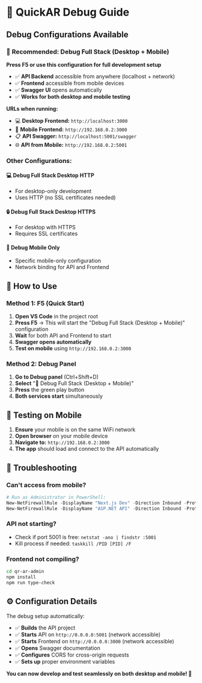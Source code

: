# 🚀 QuickAR Debug Guide

## Debug Configurations Available

### 🎯 **Recommended: Debug Full Stack (Desktop + Mobile)**
**Press F5 or use this configuration for full development setup**

- ✅ **API Backend** accessible from anywhere (localhost + network)
- ✅ **Frontend** accessible from mobile devices  
- ✅ **Swagger UI** opens automatically
- ✅ **Works for both desktop and mobile testing**

**URLs when running:**
- 💻 **Desktop Frontend:** `http://localhost:3000`
- 📱 **Mobile Frontend:** `http://192.168.0.2:3000`
- 📋 **API Swagger:** `http://localhost:5001/swagger`
- 🌐 **API from Mobile:** `http://192.168.0.2:5001`

### Other Configurations:

#### 💻 Debug Full Stack Desktop HTTP
- For desktop-only development
- Uses HTTP (no SSL certificates needed)

#### 🔒 Debug Full Stack Desktop HTTPS  
- For desktop with HTTPS
- Requires SSL certificates

#### 📱 Debug Mobile Only
- Specific mobile-only configuration
- Network binding for API and Frontend

## 🔧 How to Use

### Method 1: F5 (Quick Start)
1. **Open VS Code** in the project root
2. **Press F5** → This will start the "Debug Full Stack (Desktop + Mobile)" configuration
3. **Wait** for both API and Frontend to start
4. **Swagger opens automatically**
5. **Test on mobile** using `http://192.168.0.2:3000`

### Method 2: Debug Panel
1. **Go to Debug panel** (Ctrl+Shift+D)
2. **Select** "🚀 Debug Full Stack (Desktop + Mobile)"
3. **Press** the green play button
4. **Both services start** simultaneously

## 📱 Testing on Mobile

1. **Ensure** your mobile is on the same WiFi network
2. **Open browser** on your mobile device  
3. **Navigate to:** `http://192.168.0.2:3000`
4. **The app** should load and connect to the API automatically

## 🐛 Troubleshooting

### Can't access from mobile?
```powershell
# Run as Administrator in PowerShell:
New-NetFirewallRule -DisplayName "Next.js Dev" -Direction Inbound -Protocol TCP -LocalPort 3000 -Action Allow
New-NetFirewallRule -DisplayName "ASP.NET API" -Direction Inbound -Protocol TCP -LocalPort 5001 -Action Allow
```

### API not starting?
- Check if port 5001 is free: `netstat -ano | findstr :5001`
- Kill process if needed: `taskkill /PID [PID] /F`

### Frontend not compiling?
```bash
cd qr-ar-admin
npm install
npm run type-check
```

## ⚙️ Configuration Details

The debug setup automatically:
- ✅ **Builds** the API project
- ✅ **Starts** API on `http://0.0.0.0:5001` (network accessible)  
- ✅ **Starts** Frontend on `http://0.0.0.0:3000` (network accessible)
- ✅ **Opens** Swagger documentation
- ✅ **Configures** CORS for cross-origin requests
- ✅ **Sets up** proper environment variables

**You can now develop and test seamlessly on both desktop and mobile! 🎉**